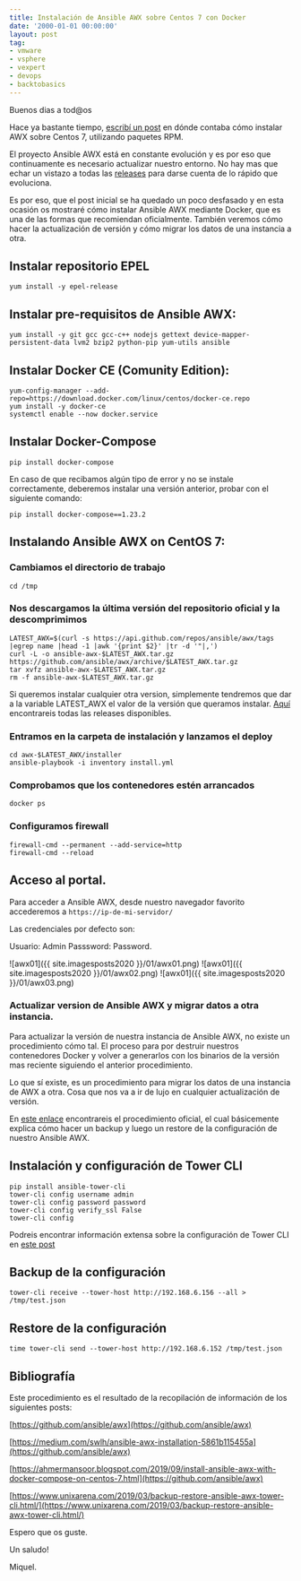 ```yaml
---
title: Instalación de Ansible AWX sobre Centos 7 con Docker
date: '2000-01-01 00:00:00'
layout: post
tag:
- vmware
- vsphere
- vexpert
- devops
- backtobasics
---
```


Buenos dias a tod@os

Hace ya bastante tiempo, [escribí un post](https://miquelmariano.github.io/2019/01/22/ansible-awx-instalation/) en dónde contaba cómo instalar AWX sobre Centos 7, utilizando paquetes RPM.

El proyecto Ansible AWX está en constante evolución y es por eso que continuamente es necesario actualizar nuestro entorno. No hay mas que echar un vistazo a todas las [releases](https://github.com/ansible/awx/releases) para darse cuenta de lo rápido que evoluciona.

Es por eso, que el post inicial se ha quedado un poco desfasado y en esta ocasión os mostraré cómo instalar Ansible AWX mediante Docker, que es una de las formas que recomiendan oficialmente. También veremos cómo hacer la actualización de versión y cómo migrar los datos de una instancia a otra.

## Instalar repositorio EPEL
```
yum install -y epel-release
```

## Instalar pre-requisitos de Ansible AWX:
```
yum install -y git gcc gcc-c++ nodejs gettext device-mapper-persistent-data lvm2 bzip2 python-pip yum-utils ansible
```

## Instalar Docker CE (Comunity Edition):
```
yum-config-manager --add-repo=https://download.docker.com/linux/centos/docker-ce.repo
yum install -y docker-ce
systemctl enable --now docker.service
```

## Instalar Docker-Compose
```
pip install docker-compose
```

En caso de que recibamos algún tipo de error y no se instale correctamente, deberemos instalar una versión anterior, probar con el siguiente comando:

```
pip install docker-compose==1.23.2
```

## Instalando Ansible AWX on CentOS 7:

### Cambiamos el directorio de trabajo
```
cd /tmp
```

### Nos descargamos la última versión del repositorio oficial y la descomprimimos

``` 
LATEST_AWX=$(curl -s https://api.github.com/repos/ansible/awx/tags |egrep name |head -1 |awk '{print $2}' |tr -d '"|,')
curl -L -o ansible-awx-$LATEST_AWX.tar.gz https://github.com/ansible/awx/archive/$LATEST_AWX.tar.gz
tar xvfz ansible-awx-$LATEST_AWX.tar.gz
rm -f ansible-awx-$LATEST_AWX.tar.gz
```

Si queremos instalar cualquier otra version, simplemente tendremos que dar a la variable LATEST_AWX el valor de la versión que queramos instalar. [Aquí](https://github.com/ansible/awx/releases) encontrareis todas las releases disponibles.


### Entramos en la carpeta de instalación y lanzamos el deploy
```  
cd awx-$LATEST_AWX/installer
ansible-playbook -i inventory install.yml
```

### Comprobamos que los contenedores estén arrancados
```
docker ps
```

### Configuramos firewall
```
firewall-cmd --permanent --add-service=http
firewall-cmd --reload
```

## Acceso al portal.

Para acceder a Ansible AWX, desde nuestro navegador favorito accederemos a `https://ip-de-mi-servidor/`

Las credenciales por defecto son:

Usuario: Admin
Passsword: Password.

![awx01]({{ site.imagesposts2020 }}/01/awx01.png)
![awx01]({{ site.imagesposts2020 }}/01/awx02.png)
![awx01]({{ site.imagesposts2020 }}/01/awx03.png)

### Actualizar version de Ansible AWX y migrar datos a otra instancia.

Para actualizar la versión de nuestra instancia de Ansible AWX, no existe un procedimiento cómo tal. El proceso para por destruir nuestros contenedores Docker y volver a generarlos con los binarios de la versión mas reciente siguiendo el anterior procedimiento.

Lo que sí existe, es un procedimiento para migrar los datos de una instancia de AWX a otra. Cosa que nos va a ir de lujo en cualquier actualización de versión.

En [este enlace](https://github.com/ansible/awx/blob/devel/DATA_MIGRATION.md
) encontrareis el procedimiento oficial, el cual básicemente explica cómo hacer un backup y luego un restore de la configuración de nuestro Ansible AWX.

## Instalación y configuración de Tower CLI
```
pip install ansible-tower-cli
tower-cli config username admin
tower-cli config password password
tower-cli config verify_ssl False
tower-cli config
```

Podreis encontrar información extensa sobre la configuración de Tower CLI en [este post](http://yallalabs.com/devops/how-to-install-configure-tower-cli-tool-ansible-tower-awx/)

## Backup de la configuración
```
tower-cli receive --tower-host http://192.168.6.156 --all >  /tmp/test.json
```

## Restore de la configuración
```
time tower-cli send --tower-host http://192.168.6.152 /tmp/test.json
```

## Bibliografía

Este procedimiento es el resultado de la recopilación de información de los siguientes posts:

[https://github.com/ansible/awx](https://github.com/ansible/awx)

[https://medium.com/swlh/ansible-awx-installation-5861b115455a](https://github.com/ansible/awx)

[https://ahmermansoor.blogspot.com/2019/09/install-ansible-awx-with-docker-compose-on-centos-7.html](https://github.com/ansible/awx)

[https://www.unixarena.com/2019/03/backup-restore-ansible-awx-tower-cli.html/](https://www.unixarena.com/2019/03/backup-restore-ansible-awx-tower-cli.html/)

Espero que os guste.

Un saludo!

Miquel.



